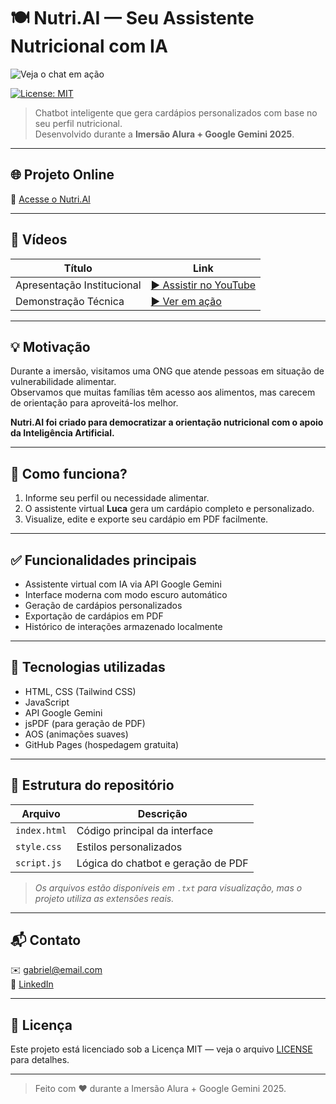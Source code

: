 # 🍽️ Nutri.AI — Seu Assistente Nutricional com IA

![Veja o chat em ação](./assets/captura-nutri-ai.png)

[![License: MIT](https://img.shields.io/badge/License-MIT-yellow.svg)](https://opensource.org/licenses/MIT)

> Chatbot inteligente que gera cardápios personalizados com base no seu perfil nutricional.  
> Desenvolvido durante a **Imersão Alura + Google Gemini 2025**.

---

## 🌐 Projeto Online

🔗 [Acesse o Nutri.AI](https://gabriel-barros582.github.io/Nutri.AI/)

---

## 🎥 Vídeos

| Título                     | Link                                                              |
|---------------------------|-------------------------------------------------------------------|
| Apresentação Institucional | [▶️ Assistir no YouTube](https://www.youtube.com/watch?v=BrWYN7glx0g) |
| Demonstração Técnica       | [▶️ Ver em ação](https://www.youtube.com/watch?v=RkjKxcdUYfE)          |

---

## 💡 Motivação

Durante a imersão, visitamos uma ONG que atende pessoas em situação de vulnerabilidade alimentar.  
Observamos que muitas famílias têm acesso aos alimentos, mas carecem de orientação para aproveitá-los melhor.  

**Nutri.AI foi criado para democratizar a orientação nutricional com o apoio da Inteligência Artificial.**

---

## 🧠 Como funciona?

1. Informe seu perfil ou necessidade alimentar.  
2. O assistente virtual **Luca** gera um cardápio completo e personalizado.  
3. Visualize, edite e exporte seu cardápio em PDF facilmente.

---

## ✅ Funcionalidades principais

- Assistente virtual com IA via API Google Gemini  
- Interface moderna com modo escuro automático  
- Geração de cardápios personalizados  
- Exportação de cardápios em PDF  
- Histórico de interações armazenado localmente  

---

## 🔧 Tecnologias utilizadas

- HTML, CSS (Tailwind CSS)  
- JavaScript  
- API Google Gemini  
- jsPDF (para geração de PDF)  
- AOS (animações suaves)  
- GitHub Pages (hospedagem gratuita)  

---

## 📂 Estrutura do repositório

| Arquivo        | Descrição                                |
|----------------|-------------------------------------------|
| `index.html`   | Código principal da interface              |
| `style.css`    | Estilos personalizados                     |
| `script.js`    | Lógica do chatbot e geração de PDF         |

> *Os arquivos estão disponíveis em `.txt` para visualização, mas o projeto utiliza as extensões reais.*

---

## 📬 Contato

✉️ gabriel@email.com  
🔗 [LinkedIn](https://linkedin.com/in/seuperfil)

---

## 📝 Licença

Este projeto está licenciado sob a Licença MIT — veja o arquivo [LICENSE](LICENSE) para detalhes.

---

> Feito com ❤️ durante a Imersão Alura + Google Gemini 2025.
